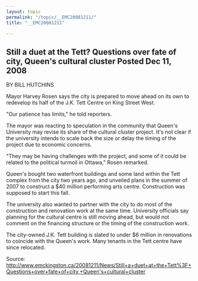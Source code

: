 ```yaml
---
layout: topic
permalink: "/topic/__EMC20081211/"
title: "__EMC20081211"

---
```


## Still a duet at the Tett? Questions over fate of city, Queen's cultural cluster Posted Dec 11, 2008
BY BILL HUTCHINS

Mayor Harvey Rosen says the city is prepared to move ahead on its own to redevelop its half of the J.K. Tett Centre on King Street West.

"Our patience has limits," he told reporters.

The mayor was reacting to speculation in the community that Queen's University may revise its share of the cultural cluster project. It's not clear if the university intends to scale back the size or delay the timing of the project due to economic concerns.

"They may be having challenges with the project, and some of it could be related to the political turmoil in Ottawa," Rosen remarked.

Queen's bought two waterfront buildings and some land within the Tett complex from the city two years ago, and unveiled plans in the summer of 2007 to construct a $40 million performing arts centre. Construction was supposed to start this fall.

The university also wanted to partner with the city to do most of the construction and renovation work at the same time. University officials say planning for the cultural centre is still moving ahead, but would not comment on the financing structure or the timing of the construction work.

The city-owned J.K. Tett building is slated to under $6 million in renovations to coincide with the Queen's work. Many tenants in the Tett centre have since relocated.

Source: http://www.emckingston.ca/20081211/News/Still+a+duet+at+the+Tett%3F+Questions+over+fate+of+city,+Queen's+cultural+cluster

